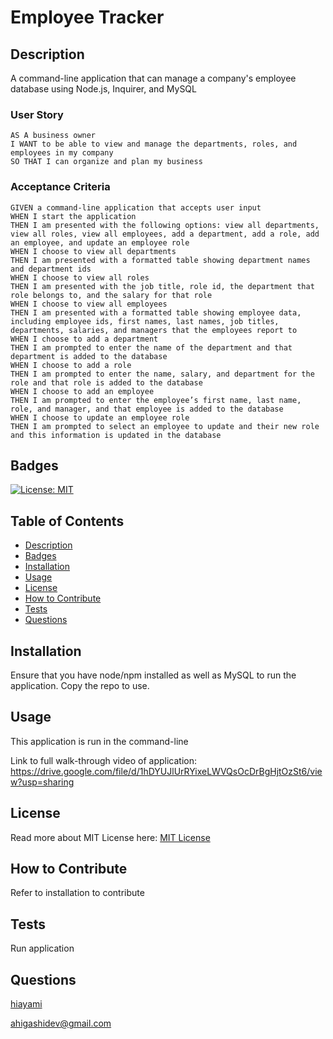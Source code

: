 # Employee Tracker
## Description
A command-line application that can manage a company's employee database using Node.js, Inquirer, and MySQL
### User Story
```
AS A business owner
I WANT to be able to view and manage the departments, roles, and employees in my company
SO THAT I can organize and plan my business
```
### Acceptance Criteria
```
GIVEN a command-line application that accepts user input
WHEN I start the application
THEN I am presented with the following options: view all departments, view all roles, view all employees, add a department, add a role, add an employee, and update an employee role
WHEN I choose to view all departments
THEN I am presented with a formatted table showing department names and department ids
WHEN I choose to view all roles
THEN I am presented with the job title, role id, the department that role belongs to, and the salary for that role
WHEN I choose to view all employees
THEN I am presented with a formatted table showing employee data, including employee ids, first names, last names, job titles, departments, salaries, and managers that the employees report to
WHEN I choose to add a department
THEN I am prompted to enter the name of the department and that department is added to the database
WHEN I choose to add a role
THEN I am prompted to enter the name, salary, and department for the role and that role is added to the database
WHEN I choose to add an employee
THEN I am prompted to enter the employee’s first name, last name, role, and manager, and that employee is added to the database
WHEN I choose to update an employee role
THEN I am prompted to select an employee to update and their new role and this information is updated in the database 
```
## Badges
[![License: MIT](https://img.shields.io/badge/License-MIT-yellow.svg)](https://opensource.org/licenses/MIT)
## Table of Contents
* [Description](#description)
* [Badges](#badges)
* [Installation](#installation)
* [Usage](#usage)
* [License](#license)
* [How to Contribute](#how-to-contribute)
* [Tests](#tests)
* [Questions](#questions)
## Installation
Ensure that you have node/npm installed as well as MySQL to run the application. Copy the repo to use.
## Usage
This application is run in the command-line

Link to full walk-through video of application: 
https://drive.google.com/file/d/1hDYUJlUrRYixeLWVQsOcDrBgHjtOzSt6/view?usp=sharing

## License
Read more about MIT License here: [MIT License](https://opensource.org/licenses/MIT)
## How to Contribute
Refer to installation to contribute
## Tests
Run application
## Questions
[hiayami](https://github.com/hiayami)

[ahigashidev@gmail.com](mailto:ahigashidev@gmail.com)
